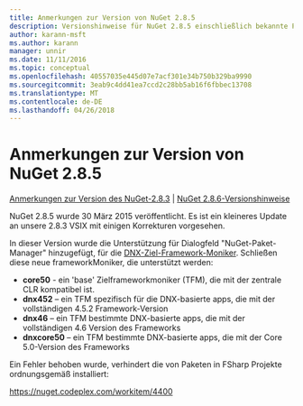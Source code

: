 ```yaml
---
title: Anmerkungen zur Version von NuGet 2.8.5
description: Versionshinweise für NuGet 2.8.5 einschließlich bekannte Probleme, Fehlerbehebungen, Funktionen und Archivierung von dcrs Design.
author: karann-msft
ms.author: karann
manager: unnir
ms.date: 11/11/2016
ms.topic: conceptual
ms.openlocfilehash: 40557035e445d07e7acf301e34b750b329ba9990
ms.sourcegitcommit: 3eab9c4dd41ea7ccd2c28bb5ab16f6fbbec13708
ms.translationtype: MT
ms.contentlocale: de-DE
ms.lasthandoff: 04/26/2018
---
```

# <a name="nuget-285-release-notes"></a>Anmerkungen zur Version von NuGet 2.8.5

[Anmerkungen zur Version des NuGet-2.8.3](../release-notes/nuget-2.8.3.md) | [NuGet 2.8.6-Versionshinweise](../release-notes/nuget-2.8.6.md)

NuGet 2.8.5 wurde 30 März 2015 veröffentlicht. Es ist ein kleineres Update an unsere 2.8.3 VSIX mit einigen Korrekturen vorgesehen.

In dieser Version wurde die Unterstützung für Dialogfeld "NuGet-Paket-Manager" hinzugefügt, für die [DNX-Ziel-Framework-Moniker](https://github.com/aspnet/dnx).  Schließen diese neue frameworkMoniker, die unterstützt werden:

* **core50** - ein 'base' Zielframeworkmoniker (TFM), die mit der zentrale CLR kompatibel ist.
* **dnx452** – ein TFM spezifisch für die DNX-basierte apps, die mit der vollständigen 4.5.2 Framework-Version
* **dnx46** – ein TFM bestimmte DNX-basierte apps, die mit der vollständigen 4.6 Version des Frameworks
* **dnxcore50** – ein TFM bestimmte DNX-basierte apps, die mit der Core 5.0-Version des Frameworks

Ein Fehler behoben wurde, verhindert die von Paketen in FSharp Projekte ordnungsgemäß installiert:

https://nuget.codeplex.com/workitem/4400